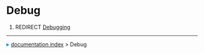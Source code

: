 # Debug
1.  REDIRECT [Debugging](Debugging.md)



---
![](images/Right_arrow.png) [documentation index](../README.md) > Debug
